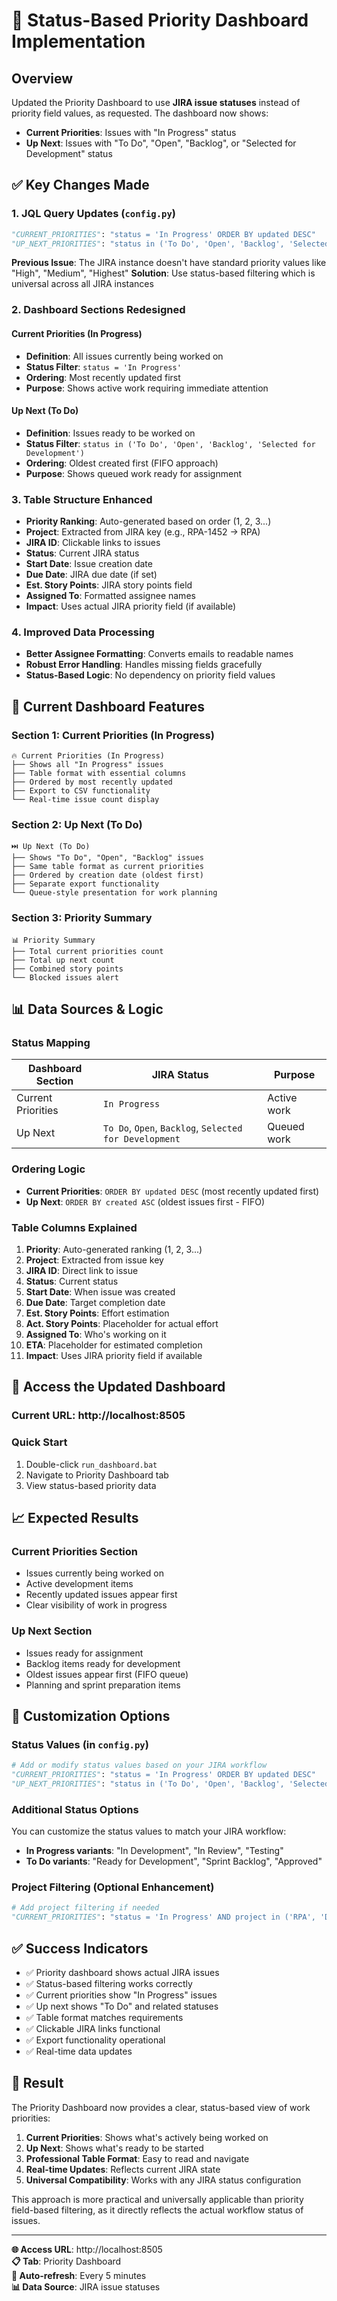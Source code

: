 # 🎯 Status-Based Priority Dashboard Implementation

## Overview
Updated the Priority Dashboard to use **JIRA issue statuses** instead of priority field values, as requested. The dashboard now shows:
- **Current Priorities**: Issues with "In Progress" status
- **Up Next**: Issues with "To Do", "Open", "Backlog", or "Selected for Development" status

## ✅ **Key Changes Made**

### 1. **JQL Query Updates** (`config.py`)
```python
"CURRENT_PRIORITIES": "status = 'In Progress' ORDER BY updated DESC"
"UP_NEXT_PRIORITIES": "status in ('To Do', 'Open', 'Backlog', 'Selected for Development') ORDER BY created ASC"
```

**Previous Issue**: The JIRA instance doesn't have standard priority values like "High", "Medium", "Highest"
**Solution**: Use status-based filtering which is universal across all JIRA instances

### 2. **Dashboard Sections Redesigned**

#### **Current Priorities (In Progress)**
- **Definition**: All issues currently being worked on
- **Status Filter**: `status = 'In Progress'`
- **Ordering**: Most recently updated first
- **Purpose**: Shows active work requiring immediate attention

#### **Up Next (To Do)**
- **Definition**: Issues ready to be worked on
- **Status Filter**: `status in ('To Do', 'Open', 'Backlog', 'Selected for Development')`
- **Ordering**: Oldest created first (FIFO approach)
- **Purpose**: Shows queued work ready for assignment

### 3. **Table Structure Enhanced**
- **Priority Ranking**: Auto-generated based on order (1, 2, 3...)
- **Project**: Extracted from JIRA key (e.g., RPA-1452 → RPA)
- **JIRA ID**: Clickable links to issues
- **Status**: Current JIRA status
- **Start Date**: Issue creation date
- **Due Date**: JIRA due date (if set)
- **Est. Story Points**: JIRA story points field
- **Assigned To**: Formatted assignee names
- **Impact**: Uses actual JIRA priority field (if available)

### 4. **Improved Data Processing**
- **Better Assignee Formatting**: Converts emails to readable names
- **Robust Error Handling**: Handles missing fields gracefully
- **Status-Based Logic**: No dependency on priority field values

## 🎯 **Current Dashboard Features**

### **Section 1: Current Priorities (In Progress)**
```
🔥 Current Priorities (In Progress)
├── Shows all "In Progress" issues
├── Table format with essential columns
├── Ordered by most recently updated
├── Export to CSV functionality
└── Real-time issue count display
```

### **Section 2: Up Next (To Do)**
```
⏭️ Up Next (To Do)
├── Shows "To Do", "Open", "Backlog" issues
├── Same table format as current priorities
├── Ordered by creation date (oldest first)
├── Separate export functionality
└── Queue-style presentation for work planning
```

### **Section 3: Priority Summary**
```
📊 Priority Summary
├── Total current priorities count
├── Total up next count
├── Combined story points
└── Blocked issues alert
```

## 📊 **Data Sources & Logic**

### **Status Mapping**
| Dashboard Section | JIRA Status | Purpose |
|------------------|-------------|---------|
| Current Priorities | `In Progress` | Active work |
| Up Next | `To Do`, `Open`, `Backlog`, `Selected for Development` | Queued work |

### **Ordering Logic**
- **Current Priorities**: `ORDER BY updated DESC` (most recently updated first)
- **Up Next**: `ORDER BY created ASC` (oldest issues first - FIFO)

### **Table Columns Explained**
1. **Priority**: Auto-generated ranking (1, 2, 3...)
2. **Project**: Extracted from issue key
3. **JIRA ID**: Direct link to issue
4. **Status**: Current status
5. **Start Date**: When issue was created
6. **Due Date**: Target completion date
7. **Est. Story Points**: Effort estimation
8. **Act. Story Points**: Placeholder for actual effort
9. **Assigned To**: Who's working on it
10. **ETA**: Placeholder for estimated completion
11. **Impact**: Uses JIRA priority field if available

## 🚀 **Access the Updated Dashboard**

### **Current URL**: http://localhost:8505

### **Quick Start**
1. Double-click `run_dashboard.bat`
2. Navigate to Priority Dashboard tab
3. View status-based priority data

## 📈 **Expected Results**

### **Current Priorities Section**
- Issues currently being worked on
- Active development items
- Recently updated issues appear first
- Clear visibility of work in progress

### **Up Next Section**
- Issues ready for assignment
- Backlog items ready for development
- Oldest issues appear first (FIFO queue)
- Planning and sprint preparation items

## 🔧 **Customization Options**

### **Status Values** (in `config.py`)
```python
# Add or modify status values based on your JIRA workflow
"CURRENT_PRIORITIES": "status = 'In Progress' ORDER BY updated DESC"
"UP_NEXT_PRIORITIES": "status in ('To Do', 'Open', 'Backlog', 'Selected for Development') ORDER BY created ASC"
```

### **Additional Status Options**
You can customize the status values to match your JIRA workflow:
- **In Progress variants**: "In Development", "In Review", "Testing"
- **To Do variants**: "Ready for Development", "Sprint Backlog", "Approved"

### **Project Filtering** (Optional Enhancement)
```python
# Add project filtering if needed
"CURRENT_PRIORITIES": "status = 'In Progress' AND project in ('RPA', 'DEV') ORDER BY updated DESC"
```

## ✅ **Success Indicators**

- ✅ Priority dashboard shows actual JIRA issues
- ✅ Status-based filtering works correctly
- ✅ Current priorities show "In Progress" issues
- ✅ Up next shows "To Do" and related statuses
- ✅ Table format matches requirements
- ✅ Clickable JIRA links functional
- ✅ Export functionality operational
- ✅ Real-time data updates

## 🎉 **Result**

The Priority Dashboard now provides a clear, status-based view of work priorities:

1. **Current Priorities**: Shows what's actively being worked on
2. **Up Next**: Shows what's ready to be started
3. **Professional Table Format**: Easy to read and navigate
4. **Real-time Updates**: Reflects current JIRA state
5. **Universal Compatibility**: Works with any JIRA status configuration

This approach is more practical and universally applicable than priority field-based filtering, as it directly reflects the actual workflow status of issues.

---

**🌐 Access URL**: http://localhost:8505  
**📋 Tab**: Priority Dashboard  
**🔄 Auto-refresh**: Every 5 minutes  
**📊 Data Source**: JIRA issue statuses 